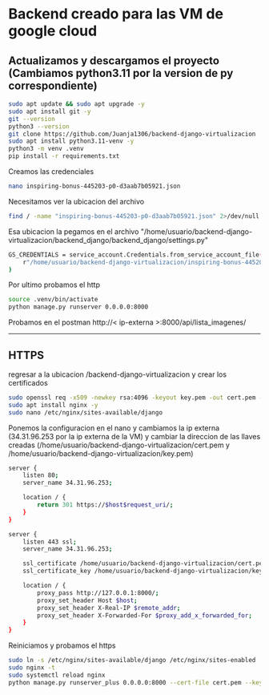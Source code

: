 # Backend creado para las VM de google cloud
## Actualizamos y descargamos el proyecto (Cambiamos python3.11 por la version de py correspondiente)
```bash
sudo apt update && sudo apt upgrade -y
sudo apt install git -y
git --version
python3 --version
git clone https://github.com/Juanja1306/backend-django-virtualizacion
sudo apt install python3.11-venv -y
python3 -m venv .venv
pip install -r requirements.txt
```

Creamos las credenciales 
```bash
nano inspiring-bonus-445203-p0-d3aab7b05921.json
```

Necesitamos ver la ubicacion del archivo 
```bash
find / -name "inspiring-bonus-445203-p0-d3aab7b05921.json" 2>/dev/null
```

Esa ubicacion la pegamos en el archivo "/home/usuario/backend-django-virtualizacion/backend_django/backend_django/settings.py" 
```bash
GS_CREDENTIALS = service_account.Credentials.from_service_account_file(
    r"/home/usuario/backend-django-virtualizacion/inspiring-bonus-445203-p0-d3aab7b05921.json"
)
```
Por ultimo probamos el http
```bash
source .venv/bin/activate
python manage.py runserver 0.0.0.0:8000
```
Probamos en el postman
http://< ip-externa >:8000/api/lista_imagenes/

---

## HTTPS
regresar a la ubicacion /backend-django-virtualizacion y crear los certificados
```bash
sudo openssl req -x509 -newkey rsa:4096 -keyout key.pem -out cert.pem -days 365 -nodes
sudo apt install nginx -y
sudo nano /etc/nginx/sites-available/django
```

Ponemos la configuracion en el nano y cambiamos la ip externa (34.31.96.253 por la ip externa de la VM) y cambiar la direccion de las llaves creadas (/home/usuario/backend-django-virtualizacion/cert.pem y /home/usuario/backend-django-virtualizacion/key.pem)
```bash
server {
    listen 80;
    server_name 34.31.96.253;

    location / {
        return 301 https://$host$request_uri/;
    }
}

server {
    listen 443 ssl;
    server_name 34.31.96.253;

    ssl_certificate /home/usuario/backend-django-virtualizacion/cert.pem;
    ssl_certificate_key /home/usuario/backend-django-virtualizacion/key.pem;

    location / {
        proxy_pass http://127.0.0.1:8000/;
        proxy_set_header Host $host;
        proxy_set_header X-Real-IP $remote_addr;
        proxy_set_header X-Forwarded-For $proxy_add_x_forwarded_for;
    }
}
```

Reiniciamos y probamos el https
```bash
sudo ln -s /etc/nginx/sites-available/django /etc/nginx/sites-enabled
sudo nginx -t
sudo systemctl reload nginx
python manage.py runserver_plus 0.0.0.0:8000 --cert-file cert.pem --key-file key.pem
```
